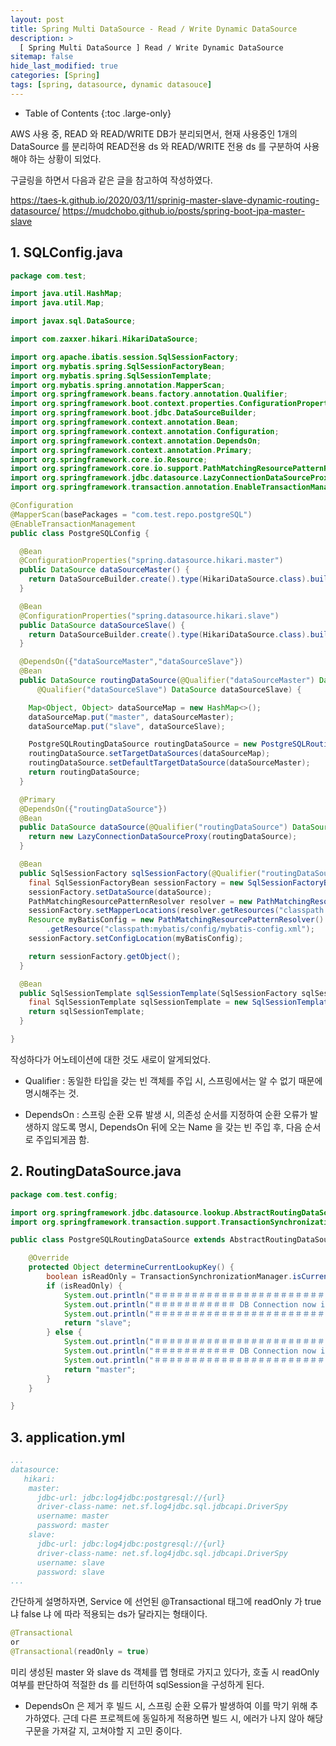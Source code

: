 ```yaml
---
layout: post
title: Spring Multi DataSource - Read / Write Dynamic DataSource
description: >
  [ Spring Multi DataSource ] Read / Write Dynamic DataSource
sitemap: false
hide_last_modified: true
categories: [Spring]
tags: [spring, datasource, dynamic datasouce]
---
```


- Table of Contents
{:toc .large-only}

AWS 사용 중, READ 와 READ/WRITE DB가 분리되면서, 현재 사용중인 1개의 DataSource 를 분리하여 READ전용 ds 와 READ/WRITE 전용 ds 를 구분하여 사용해야 하는 상황이 되었다.

구글링을 하면서 다음과 같은 글을 참고하여 작성하였다.

https://taes-k.github.io/2020/03/11/sprinig-master-slave-dynamic-routing-datasource/
https://mudchobo.github.io/posts/spring-boot-jpa-master-slave﻿


## 1. SQLConfig.java
```java
package com.test;

import java.util.HashMap;
import java.util.Map;

import javax.sql.DataSource;

import com.zaxxer.hikari.HikariDataSource;

import org.apache.ibatis.session.SqlSessionFactory;
import org.mybatis.spring.SqlSessionFactoryBean;
import org.mybatis.spring.SqlSessionTemplate;
import org.mybatis.spring.annotation.MapperScan;
import org.springframework.beans.factory.annotation.Qualifier;
import org.springframework.boot.context.properties.ConfigurationProperties;
import org.springframework.boot.jdbc.DataSourceBuilder;
import org.springframework.context.annotation.Bean;
import org.springframework.context.annotation.Configuration;
import org.springframework.context.annotation.DependsOn;
import org.springframework.context.annotation.Primary;
import org.springframework.core.io.Resource;
import org.springframework.core.io.support.PathMatchingResourcePatternResolver;
import org.springframework.jdbc.datasource.LazyConnectionDataSourceProxy;
import org.springframework.transaction.annotation.EnableTransactionManagement;

@Configuration
@MapperScan(basePackages = "com.test.repo.postgreSQL")
@EnableTransactionManagement
public class PostgreSQLConfig {

  @Bean
  @ConfigurationProperties("spring.datasource.hikari.master")
  public DataSource dataSourceMaster() {
    return DataSourceBuilder.create().type(HikariDataSource.class).build();
  }

  @Bean
  @ConfigurationProperties("spring.datasource.hikari.slave")
  public DataSource dataSourceSlave() {
    return DataSourceBuilder.create().type(HikariDataSource.class).build();
  }

  @DependsOn({"dataSourceMaster","dataSourceSlave"})
  @Bean
  public DataSource routingDataSource(@Qualifier("dataSourceMaster") DataSource dataSourceMaster,
      @Qualifier("dataSourceSlave") DataSource dataSourceSlave) {

    Map<Object, Object> dataSourceMap = new HashMap<>();
    dataSourceMap.put("master", dataSourceMaster);
    dataSourceMap.put("slave", dataSourceSlave);

    PostgreSQLRoutingDataSource routingDataSource = new PostgreSQLRoutingDataSource();
    routingDataSource.setTargetDataSources(dataSourceMap);
    routingDataSource.setDefaultTargetDataSource(dataSourceMaster);
    return routingDataSource;
  }

  @Primary
  @DependsOn({"routingDataSource"})
  @Bean
  public DataSource dataSource(@Qualifier("routingDataSource") DataSource routingDataSource) {
    return new LazyConnectionDataSourceProxy(routingDataSource);
  }

  @Bean
  public SqlSessionFactory sqlSessionFactory(@Qualifier("routingDataSource") DataSource dataSource) throws Exception {
    final SqlSessionFactoryBean sessionFactory = new SqlSessionFactoryBean();
    sessionFactory.setDataSource(dataSource);
    PathMatchingResourcePatternResolver resolver = new PathMatchingResourcePatternResolver();
    sessionFactory.setMapperLocations(resolver.getResources("classpath:mybatis/mapper/postgreSQL/*.xml"));
    Resource myBatisConfig = new PathMatchingResourcePatternResolver()
        .getResource("classpath:mybatis/config/mybatis-config.xml");
    sessionFactory.setConfigLocation(myBatisConfig);

    return sessionFactory.getObject();
  }

  @Bean
  public SqlSessionTemplate sqlSessionTemplate(SqlSessionFactory sqlSessionFactory) throws Exception {
    final SqlSessionTemplate sqlSessionTemplate = new SqlSessionTemplate(sqlSessionFactory);
    return sqlSessionTemplate;
  }

}
```

작성하다가 어노테이션에 대한 것도 새로이 알게되었다.

- Qualifier : 동일한 타입을 갖는 빈 객체를 주입 시, 스프링에서는 알 수 없기 때문에 명시해주는 것.

- DependsOn : 스프링 순환 오류 발생 시, 의존성 순서를 지정하여 순환 오류가 발생하지 않도록 명시, DependsOn 뒤에 오는 Name 을 갖는 빈 주입 후, 다음 순서로 주입되게끔 함.


## 2. RoutingDataSource.java
```java
package com.test.config;

import org.springframework.jdbc.datasource.lookup.AbstractRoutingDataSource;
import org.springframework.transaction.support.TransactionSynchronizationManager;

public class PostgreSQLRoutingDataSource extends AbstractRoutingDataSource {

    @Override
    protected Object determineCurrentLookupKey() {
        boolean isReadOnly = TransactionSynchronizationManager.isCurrentTransactionReadOnly();
        if (isReadOnly) {
            System.out.println("＃＃＃＃＃＃＃＃＃＃＃＃＃＃＃＃＃＃＃＃＃＃＃＃＃＃＃＃＃＃＃＃＃＃＃＃＃＃＃＃＃＃＃＃＃＃＃");
            System.out.println("＃＃＃＃＃＃＃＃＃＃＃ DB Connection now is - slave - ＃＃＃＃＃＃＃＃＃＃＃");
            System.out.println("＃＃＃＃＃＃＃＃＃＃＃＃＃＃＃＃＃＃＃＃＃＃＃＃＃＃＃＃＃＃＃＃＃＃＃＃＃＃＃＃＃＃＃＃＃＃＃");
            return "slave";
        } else {
            System.out.println("＃＃＃＃＃＃＃＃＃＃＃＃＃＃＃＃＃＃＃＃＃＃＃＃＃＃＃＃＃＃＃＃＃＃＃＃＃＃＃＃＃＃＃＃＃＃＃");
            System.out.println("＃＃＃＃＃＃＃＃＃＃＃ DB Connection now is - master - ＃＃＃＃＃＃＃＃＃＃＃");
            System.out.println("＃＃＃＃＃＃＃＃＃＃＃＃＃＃＃＃＃＃＃＃＃＃＃＃＃＃＃＃＃＃＃＃＃＃＃＃＃＃＃＃＃＃＃＃＃＃＃");
            return "master";
        }
    }

}
```

## 3. application.yml
```yml
...
datasource: 
   hikari:
    master:
      jdbc-url: jdbc:log4jdbc:postgresql://{url}
      driver-class-name: net.sf.log4jdbc.sql.jdbcapi.DriverSpy
      username: master
      password: master
    slave:
      jdbc-url: jdbc:log4jdbc:postgresql://{url}
      driver-class-name: net.sf.log4jdbc.sql.jdbcapi.DriverSpy
      username: slave
      password: slave
...
```

간단하게 설명하자면, Service 에 선언된 @Transactional 태그에 readOnly 가 true 냐 false 냐 에 따라 적용되는 ds가 달라지는 형태이다.
```java
@Transactional
or 
@Transactional(readOnly = true)
```
미리 생성된 master 와 slave ds 객체를 맵 형태로 가지고 있다가, 호출 시 readOnly 여부를 판단하여 적절한 ds 를 리턴하여 sqlSession을 구성하게 된다.

* DependsOn 은 제거 후 빌드 시, 스프링 순환 오류가 발생하여 이를 막기 위해 추가하였다. 근데 다른 프로젝트에 동일하게 적용하면 빌드 시, 에러가 나지 않아 해당 구문을 가져갈 지, 고쳐야할 지 고민 중이다.